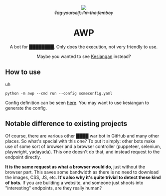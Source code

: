 <p align="center">
  <img src="https://static1.e926.net/data/3e/77/3e7745cd94b602804eeb5a6880e89d64.jpg" /> </br>
  <s><i align="center">Tag yourself, I'm the femboy</i></s>

  <h1 align="center">AWP</h1>
  <p align="center">A bot for ████████. Only does the execution, not very friendly to use.</p>
  <p align="center">Maybe you wanted to see <a href="https://github.com/rorre/kesiangan">Kesiangan</a> instead?</p>
</p>

## How to use

uh

```
python -m awp --cmd run --config someconfig.yaml
```

Config definition can be seen [here](https://github.com/rorre/awp/blob/master/awp/config.py#L14-L26). You may want to use kesiangan to generate the config.

## Notable difference to existing projects

Of course, there are various other ████ war bot in GitHub and many other places. So what's special with this one? To put it simply: other bots make use of some sort of browser and a browser controller (puppeteer, selenium, playwright, yadayada). This one doesn't do that, and instead request to the endpoint directly.

**It is the same request as what a browser would do**, just without the browser part. This saves some bandwidth as there is no need to download the images, CSS, JS, etc. **It's also why it's quite trivial to detect these kind of bots**. If you are building a website, and someone just shoots into "interesting" endpoints, are they really human?
